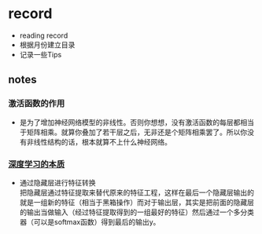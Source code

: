 # record
+ reading record
+ 根据月份建立目录
+ 记录一些Tips


## notes
### 激活函数的作用 
+ 是为了增加神经网络模型的非线性。否则你想想，没有激活函数的每层都相当于矩阵相乘。就算你叠加了若干层之后，无非还是个矩阵相乘罢了。所以你没有非线性结构的话，根本就算不上什么神经网络。

### [深度学习的本质](https://datawhalechina.github.io/leeml-notes/#/chapter13/chapter13?id=本质：通过隐藏层进行特征转换)
+ 通过隐藏层进行特征转换   
把隐藏层通过特征提取来替代原来的特征工程，这样在最后一个隐藏层输出的就是一组新的特征（相当于黑箱操作）而对于输出层，其实是把前面的隐藏层的输出当做输入（经过特征提取得到的一组最好的特征）然后通过一个多分类器（可以是softmax函数）得到最后的输出y。
